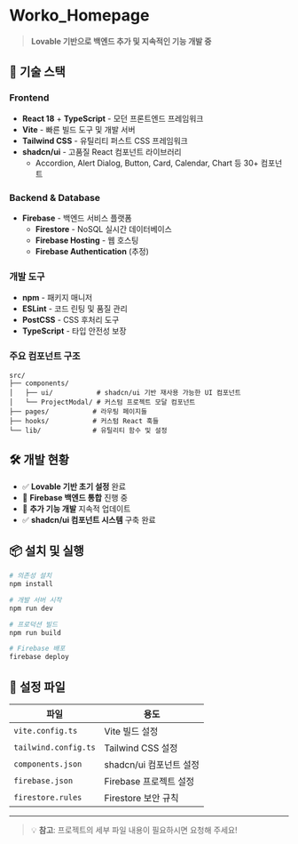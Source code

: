 # Worko_Homepage

> **Lovable 기반으로 백엔드 추가 및 지속적인 기능 개발 중**

## 🚀 기술 스택

### Frontend
- **React 18** + **TypeScript** - 모던 프론트엔드 프레임워크
- **Vite** - 빠른 빌드 도구 및 개발 서버
- **Tailwind CSS** - 유틸리티 퍼스트 CSS 프레임워크
- **shadcn/ui** - 고품질 React 컴포넌트 라이브러리
  - Accordion, Alert Dialog, Button, Card, Calendar, Chart 등 30+ 컴포넌트

### Backend & Database
- **Firebase** - 백엔드 서비스 플랫폼
  - **Firestore** - NoSQL 실시간 데이터베이스
  - **Firebase Hosting** - 웹 호스팅
  - **Firebase Authentication** (추정)

### 개발 도구
- **npm** - 패키지 매니저
- **ESLint** - 코드 린팅 및 품질 관리
- **PostCSS** - CSS 후처리 도구
- **TypeScript** - 타입 안전성 보장

### 주요 컴포넌트 구조
```
src/
├── components/
│   ├── ui/           # shadcn/ui 기반 재사용 가능한 UI 컴포넌트
│   └── ProjectModal/ # 커스텀 프로젝트 모달 컴포넌트
├── pages/           # 라우팅 페이지들
├── hooks/           # 커스텀 React 훅들
└── lib/             # 유틸리티 함수 및 설정
```

## 🛠️ 개발 현황

- ✅ **Lovable 기반 초기 설정** 완료
- 🔄 **Firebase 백엔드 통합** 진행 중
- 🔄 **추가 기능 개발** 지속적 업데이트
- ✅ **shadcn/ui 컴포넌트 시스템** 구축 완료

## 📦 설치 및 실행

```bash
# 의존성 설치
npm install

# 개발 서버 시작
npm run dev

# 프로덕션 빌드
npm run build

# Firebase 배포
firebase deploy
```

## 🔧 설정 파일

| 파일 | 용도 |
|------|------|
| `vite.config.ts` | Vite 빌드 설정 |
| `tailwind.config.ts` | Tailwind CSS 설정 |
| `components.json` | shadcn/ui 컴포넌트 설정 |
| `firebase.json` | Firebase 프로젝트 설정 |
| `firestore.rules` | Firestore 보안 규칙 |

---

> 💡 **참고**: 프로젝트의 세부 파일 내용이 필요하시면 요청해 주세요!
